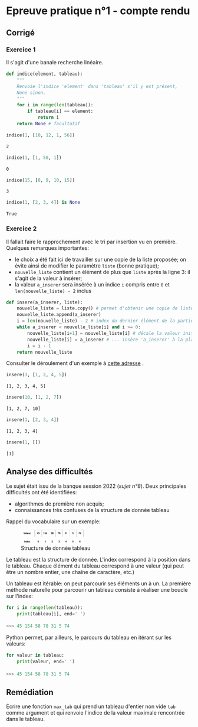 Epreuve pratique n°1 - compte rendu
==============================

## Corrigé

### Exercice 1
Il s'agit d'une banale recherche linéaire.


```python
def indice(element, tableau):
    """ 
    Renvoie l'indice 'element' dans 'tableau' s'il y est présent,
    None sinon.
    """
    for i in range(len(tableau)):
        if tableau[i] == element:
            return i
    return None # facultatif
```


```python
indice(1, [10, 12, 1, 56])
```




    2




```python
indice(1, [1, 50, 1])
```




    0




```python
indice(15, [8, 9, 10, 15])
```




    3




```python
indice(1, [2, 3, 4]) is None
```




    True



### Exercice 2
Il fallait faire le rapprochement avec le tri par insertion vu en première. Quelques remarques importantes:  

* le choix a été fait ici de travailler sur une copie de la liste proposée; on évite ainsi de modifier le paramètre `liste` (bonne pratique);
* `nouvelle_liste` contient un élément de plus que `liste` après la ligne 3: il s'agit de la valeur à insérer;
* la valeur `a_inserer` sera insérée à un indice `i` compris entre `0` et `len(nouvelle_liste) - 2` inclus


```python
def insere(a_inserer, liste):
    nouvelle_liste = liste.copy() # permet d'obtenir une copie de liste
    nouvelle_liste.append(a_inserer)
    i = len(nouvelle_liste) - 2 # index du dernier élément de la partie triée
    while a_inserer < nouvelle_liste[i] and i >= 0:
        nouvelle_liste[i+1] = nouvelle_liste[i] # décale la valeur initiale à droite et ...
        nouvelle_liste[i] = a_inserer # ... insère 'a_inserer' à la place
        i = i - 1
    return nouvelle_liste
```

Consulter le déroulement d'un exemple à [cette adresse](https://pythontutor.com/render.html#code=def%20insere%28a_inserer,%20liste%29%3A%0A%20%20%20%20nouvelle_liste%20%3D%20liste.copy%28%29%20%23%20permet%20d'obtenir%20une%20copie%20de%20liste%0A%20%20%20%20nouvelle_liste.append%28a_inserer%29%0A%20%20%20%20i%20%3D%20len%28nouvelle_liste%29%20-%202%20%23%20index%20du%20dernier%20%C3%A9l%C3%A9ment%20de%20la%20partie%20tri%C3%A9e%0A%20%20%20%20while%20a_inserer%20%3C%20nouvelle_liste%5Bi%5D%20and%20i%20%3E%3D%200%3A%0A%20%20%20%20%20%20%20%20nouvelle_liste%5Bi%2B1%5D%20%3D%20nouvelle_liste%5Bi%5D%0A%20%20%20%20%20%20%20%20nouvelle_liste%5Bi%5D%20%3D%20a_inserer%0A%20%20%20%20%20%20%20%20i%20%3D%20i%20-%201%0A%20%20%20%20return%20nouvelle_liste%0A%20%20%20%20%0Ainsere%283,%20%5B1,%202,%204,%205%5D%29&cumulative=false&curInstr=17&heapPrimitives=nevernest&mode=display&origin=opt-frontend.js&py=3&rawInputLstJSON=%5B%5D&textReferences=false) .


```python
insere(3, [1, 2, 4, 5])
```




    [1, 2, 3, 4, 5]




```python
insere(10, [1, 2, 7])
```




    [1, 2, 7, 10]




```python
insere(1, [2, 3, 4])
```




    [1, 2, 3, 4]




```python
insere(1, [])
```




    [1]



## Analyse des difficultés

Le sujet était issu de la banque session 2022 (*sujet n°8*). Deux principales difficultés ont été identifiées:  

* algorithmes de première non acquis;
* connaissances très confuses de la structure de donnée tableau

Rappel du vocabulaire sur un exemple:  

<figure>
    <img src="img/tableau.png" alt="tableau" width=40% />
    <figcaption>
        Structure de donnée tableau
    </figcaption>
</figure>

Le tableau est la structure de donnée. L'index correspond à la position dans le tableau. Chaque élément du tableau correspond à une valeur (qui peut être un nombre entier, une chaîne de caractère, etc.)

Un tableau est itérable: on peut parcourir ses éléments un à un. La première méthode naturelle pour parcourir un tableau consiste à réaliser une boucle sur l'index:

```python
for i in range(len(tableau)):
    print(tableau[i], end=' ')
    
>>> 45 154 58 78 31 5 74
```

Python permet, par ailleurs, le parcours du tableau en itérant sur les valeurs:

```python
for valeur in tableau:
    print(valeur, end=' ')

>>> 45 154 58 78 31 5 74
```

## Remédiation

Écrire une fonction `max_tab` qui prend un tableau d'entier non vide `tab` comme argument et qui renvoie l'indice de la valeur maximale rencontrée dans le tableau.
